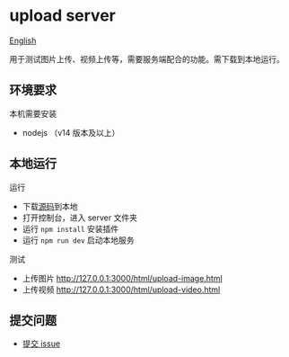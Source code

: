 # upload server

[English](./README-en.md)

用于测试图片上传、视频上传等，需要服务端配合的功能。需下载到本地运行。

## 环境要求

本机需要安装

- nodejs （v14 版本及以上）

## 本地运行

运行

- 下载[源码](https://github.com/superAo/server)到本地
- 打开控制台，进入 server 文件夹
- 运行 `npm install` 安装插件
- 运行 `npm run dev` 启动本地服务

测试

- 上传图片 http://127.0.0.1:3000/html/upload-image.html
- 上传视频 http://127.0.0.1:3000/html/upload-video.html
## 提交问题

- [提交 issue](https://github.com/superAo005/upload-server/issues)
